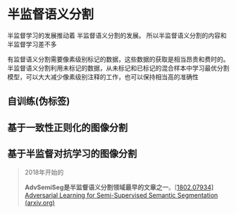 # 半监督语义分割

半监督学习的发展推动着 半监督语义分割的发展。 所以半监督语义分割的内容和 半监督学习差不多

有监督语义分割需要像素级别标记的数据，这些数据的获取是相当昂贵和费时的。半监督语义分割利用未标记的数据，从未标记和已标记的混合样本中学习最优分割模型，可以大大减少像素级别注释的工作，也可以保持相当高的准确性

## 自训练(伪标签)





## 基于一致性正则化的图像分割





## 基于半监督对抗学习的图像分割

> 2018年开始的
>
> **AdvSemiSeg是半监督语义分割领域最早的文章之一**。[[1802.07934\] Adversarial Learning for Semi-Supervised Semantic Segmentation (arxiv.org)](https://arxiv.org/abs/1802.07934)





